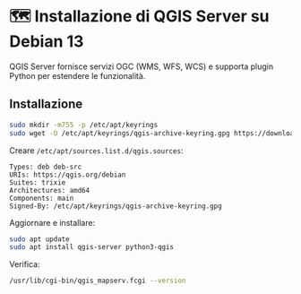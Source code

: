 # 🗺️ Installazione di QGIS Server su Debian 13

QGIS Server fornisce servizi OGC (WMS, WFS, WCS) e supporta plugin Python per estendere le funzionalità.

## Installazione

```bash
sudo mkdir -m755 -p /etc/apt/keyrings
sudo wget -O /etc/apt/keyrings/qgis-archive-keyring.gpg https://download.qgis.org/downloads/qgis-archive-keyring.gpg
```

Creare `/etc/apt/sources.list.d/qgis.sources`:

```
Types: deb deb-src
URIs: https://qgis.org/debian
Suites: trixie
Architectures: amd64
Components: main
Signed-By: /etc/apt/keyrings/qgis-archive-keyring.gpg
```

Aggiornare e installare:

```bash
sudo apt update
sudo apt install qgis-server python3-qgis
```

Verifica:

```bash
/usr/lib/cgi-bin/qgis_mapserv.fcgi --version
```
